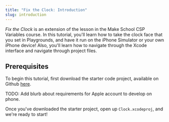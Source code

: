 ```yaml
---
title: "Fix the Clock: Introduction"
slug: introduction
---
```


_Fix the Clock_ is an extension of the lesson in the Make School CSP Variables course. In this tutorial, you'll learn how to take the clock face that you set in Playgrounds, and have it run on the iPhone Simulator or your own iPhone device! Also, you'll learn how to navigate through the Xcode interface and navigate through project files.

## Prerequisites

To begin this tutorial, first download the starter code project, available on Github [here](https://github.com/yariza/Clock-Xcode).

TODO: Add blurb about requirements for Apple account to develop on phone.

Once you've downloaded the starter project, open up `Clock.xcodeproj`, and we're ready to start!

